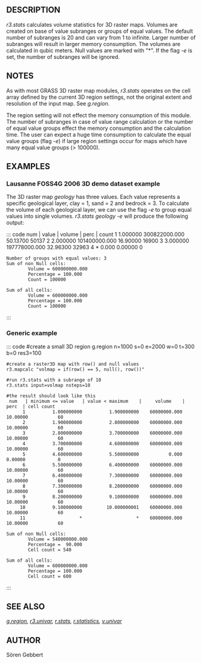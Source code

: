 ## DESCRIPTION

*r3.stats* calculates volume statistics for 3D raster maps. Volumes are
created on base of value subranges or groups of equal values. The
default number of subranges is 20 and can vary from 1 to infinite.
Larger number of subranges will result in larger memory consumption. The
volumes are calculated in qubic meters. Null values are marked with
\"\*\". If the flag *-e* is set, the number of subranges will be
ignored.

## NOTES

As with most GRASS 3D raster map modules, *r3.stats* operates on the
cell array defined by the current 3D region settings, not the original
extent and resolution of the input map. See *g.region*.

The region setting will not effect the memory consumption of this
module. The number of subranges in case of value range calculation or
the number of equal value groups effect the memory consumption and the
calculation time. The user can expect a huge time consumption to
calculate the equal value groups (flag *-e*) if large region settings
occur for maps which have many equal value groups (\> 100000).

## EXAMPLES

### Lausanne FOSS4G 2006 3D demo dataset example

The 3D raster map *geology* has three values. Each value represents a
specific geological layer, clay = 1, sand = 2 and bedrock = 3. To
calculate the volume of each geological layer, we can use the flag *-e*
to group equal values into single volumes. *r3.stats geology -e* will
produce the following output:

::: code
      num   |        value       |     volume    |   perc  |    count
          1             1.000000   300822000.000   50.13700        50137
          2             2.000000   101400000.000   16.90000        16900
          3             3.000000   197778000.000   32.96300        32963
          4                    *           0.000   0.00000            0

    Number of groups with equal values: 3
    Sum of non Null cells:
            Volume = 600000000.000
            Percentage = 100.000
            Count = 100000

    Sum of all cells:
            Volume = 600000000.000
            Percentage = 100.000
            Count = 100000
:::

### Generic example

::: code
    #create a small 3D region
    g.region n=1000 s=0 e=2000 w=0 t=300 b=0 res3=100

    #create a raster3D map with row() and null values
    r3.mapcalc "volmap = if(row() == 5, null(), row())"

    #run r3.stats with a subrange of 10
    r3.stats input=volmap nsteps=10

    #the result should look like this
     num   | minimum <= value   | value < maximum    |     volume    |   perc  | cell count
          1          1.000000000          1.900000000    60000000.000   10.00000           60
          2          1.900000000          2.800000000    60000000.000   10.00000           60
          3          2.800000000          3.700000000    60000000.000   10.00000           60
          4          3.700000000          4.600000000    60000000.000   10.00000           60
          5          4.600000000          5.500000000           0.000   0.00000            0
          6          5.500000000          6.400000000    60000000.000   10.00000           60
          7          6.400000000          7.300000000    60000000.000   10.00000           60
          8          7.300000000          8.200000000    60000000.000   10.00000           60
          9          8.200000000          9.100000000    60000000.000   10.00000           60
         10          9.100000000         10.000000001    60000000.000   10.00000           60
         11                    *                    *    60000000.000   10.00000           60

    Sum of non Null cells:
            Volume = 540000000.000
            Percentage =  90.000
            Cell count = 540

    Sum of all cells:
            Volume = 600000000.000
            Percentage = 100.000
            Cell count = 600
:::

## SEE ALSO

*[g.region](g.region.html), [r3.univar](r3.univar.html),
[r.stats](r.stats.html), [r.statistics](r.statistics.html),
[v.univar](v.univar.html)*

## AUTHOR

Sören Gebbert
